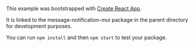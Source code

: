 This example was bootstrapped with [Create React App](https://github.com/facebook/create-react-app).

It is linked to the message-notification-mui package in the parent directory for development purposes.

You can run `npm install` and then `npm start` to test your package.
